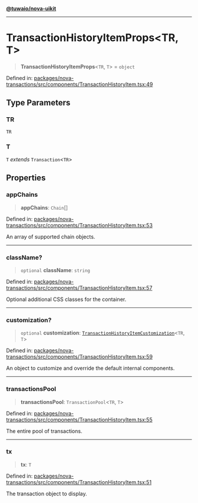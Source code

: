 [**@tuwaio/nova-uikit**](../../../README.md)

***

# TransactionHistoryItemProps\<TR, T\>

> **TransactionHistoryItemProps**\<`TR`, `T`\> = `object`

Defined in: [packages/nova-transactions/src/components/TransactionHistoryItem.tsx:49](https://github.com/TuwaIO/nova-uikit/blob/ded3074ef357f2ffaf35252f54b4c5cffd22b72b/packages/nova-transactions/src/components/TransactionHistoryItem.tsx#L49)

## Type Parameters

### TR

`TR`

### T

`T` *extends* `Transaction`\<`TR`\>

## Properties

### appChains

> **appChains**: `Chain`[]

Defined in: [packages/nova-transactions/src/components/TransactionHistoryItem.tsx:53](https://github.com/TuwaIO/nova-uikit/blob/ded3074ef357f2ffaf35252f54b4c5cffd22b72b/packages/nova-transactions/src/components/TransactionHistoryItem.tsx#L53)

An array of supported chain objects.

***

### className?

> `optional` **className**: `string`

Defined in: [packages/nova-transactions/src/components/TransactionHistoryItem.tsx:57](https://github.com/TuwaIO/nova-uikit/blob/ded3074ef357f2ffaf35252f54b4c5cffd22b72b/packages/nova-transactions/src/components/TransactionHistoryItem.tsx#L57)

Optional additional CSS classes for the container.

***

### customization?

> `optional` **customization**: [`TransactionHistoryItemCustomization`](TransactionHistoryItemCustomization.md)\<`TR`, `T`\>

Defined in: [packages/nova-transactions/src/components/TransactionHistoryItem.tsx:59](https://github.com/TuwaIO/nova-uikit/blob/ded3074ef357f2ffaf35252f54b4c5cffd22b72b/packages/nova-transactions/src/components/TransactionHistoryItem.tsx#L59)

An object to customize and override the default internal components.

***

### transactionsPool

> **transactionsPool**: `TransactionPool`\<`TR`, `T`\>

Defined in: [packages/nova-transactions/src/components/TransactionHistoryItem.tsx:55](https://github.com/TuwaIO/nova-uikit/blob/ded3074ef357f2ffaf35252f54b4c5cffd22b72b/packages/nova-transactions/src/components/TransactionHistoryItem.tsx#L55)

The entire pool of transactions.

***

### tx

> **tx**: `T`

Defined in: [packages/nova-transactions/src/components/TransactionHistoryItem.tsx:51](https://github.com/TuwaIO/nova-uikit/blob/ded3074ef357f2ffaf35252f54b4c5cffd22b72b/packages/nova-transactions/src/components/TransactionHistoryItem.tsx#L51)

The transaction object to display.
